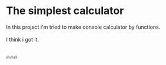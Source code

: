 # The simplest calculator
In this project i'm tried to make console calculator by functions.<br><br>
I think i got it.<br><br>

:fire::fire::fire: